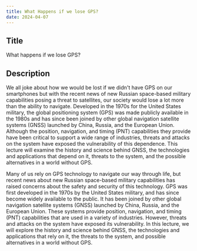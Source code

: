 ```yaml
---
title: What Happens if we lose GPS?
date: 2024-04-07
---
```


## Title

What happens if we lose GPS?

## Description

We all joke about how we would be lost if we didn't have GPS on our smartphones but with the recent news of new Russian space-based military capabilities posing a threat to satellites, our society would lose a lot more than the ability to navigate. Developed in the 1970s for the United States military, the global positioning system (GPS) was made publicly available in the 1980s and has since been joined by other global navigation satellite systems (GNSS) launched by China, Russia, and the European Union. Although the position, navigation, and timing (PNT) capabilities they provide have been critical to support a wide range of industries, threats and attacks on the system have exposed the vulnerability of this dependence. This lecture will examine the history and science behind GNSS, the technologies and applications that depend on it, threats to the system, and the possible alternatives in a world without GPS.

Many of us rely on GPS technology to navigate our way through life, but recent news about new Russian space-based military capabilities has raised concerns about the safety and security of this technology. GPS was first developed in the 1970s by the United States military, and has since become widely available to the public. It has been joined by other global navigation satellite systems (GNSS) launched by China, Russia, and the European Union. These systems provide position, navigation, and timing (PNT) capabilities that are used in a variety of industries. However, threats and attacks on the system have exposed its vulnerability. In this lecture, we will explore the history and science behind GNSS, the technologies and applications that rely on it, the threats to the system, and possible alternatives in a world without GPS.
